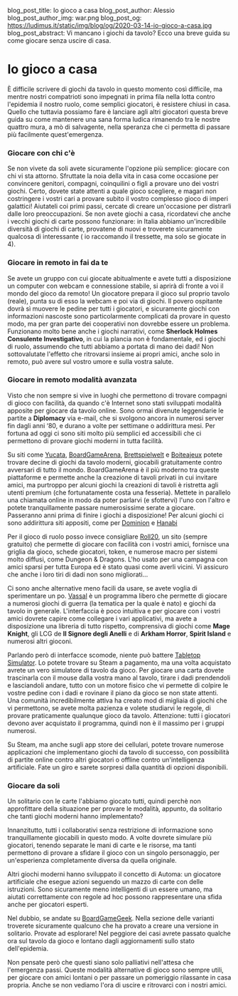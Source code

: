 blog_post_title: Io gioco a casa
blog_post_author: Alessio
blog_post_author_img: war.png
blog_post_og: https://ludimus.it/static/img/blog/og/2020-03-14-io-gioco-a-casa.jpg
blog_post_abstract: Vi mancano i giochi da tavolo? Ecco una breve guida su come giocare senza uscire di casa.

# Io gioco a casa
È difficile scrivere di giochi da tavolo in questo momento così difficile, ma mentre nostri compatrioti sono impegnati in prima fila nella lotta contro l'epidemia il nostro ruolo, come semplici giocatori, è  resistere chiusi in casa. Quello che tuttavia possiamo fare è lanciare agli altri giocatori questa breve guida su come mantenere una sana forma ludica rimanendo tra le nostre quattro mura, a mò di salvagente, nella speranza che ci permetta di passare più facilmente quest'emergenza.

### Giocare con chi c'è
Se non vivete da soli avete sicuramente l'opzione più semplice: giocare con chi vi sta attorno. Sfruttate la noia della vita in casa come occasione per convincere genitori, compagni, coinquilini o figli a provare uno dei vostri giochi. 
Certo, dovete state attenti a quale gioco scegliere, e magari non costringere i vostri cari a provare subito il vostro complesso gioco di imperi galattici! Aiutateli coi primi passi, cercate di creare un'occasione per distrarli dalle loro preoccupazioni. Se non avete giochi a casa, ricordatevi che anche i vecchi giochi di carte possono funzionare: in Italia abbiamo un'incredibile diversità di giochi di carte, provatene di nuovi e troverete sicuramente qualcosa di interessante ( io raccomando il tressette, ma solo se giocate in 4).

### Giocare in remoto in fai da te
Se avete un gruppo con cui giocate abitualmente e avete tutti a disposizione un computer con webcam e connessione stabile, si aprirà di fronte a voi il mondo del gioco da remoto! 
Un giocatore prepara il gioco sul proprio tavolo (reale), punta su di esso la webcam e poi via di giochi. 
Il povero ospitante dovrà sì muovere le pedine per tutti i giocatori, e sicuramente giochi con informazioni nascoste sono particolarmente complicati da provare in questo modo, ma per gran parte dei cooperativi non dovrebbe essere un problema. Funzionano molto bene anche i giochi narrativi, come __Sherlock Holmes Consulente Investigativo__, in cui la plancia non è fondamentale, ed i giochi di ruolo, assumendo che tutti abbiamo a portata di mano dei dadi! 
Non sottovalutate l'effetto che ritrovarsi insieme ai propri amici, anche solo in remoto, può avere sul vostro umore e sulla vostra salute.

### Giocare in remoto modalità avanzata
Visto che non sempre si vive in luoghi che permettono di trovare compagni di gioco con facilità, da quando c'è Internet sono stati sviluppati modalità apposite per giocare da tavolo online. 
Sono ormai divenute leggendarie le partite a __Diplomacy__ via e-mail, che si svolgono ancora in numerosi server fin dagli anni ‘80, e durano a volte per settimane o addirittura mesi. Per fortuna ad oggi ci sono siti molto più semplici ed accessibili che ci permettono di provare giochi moderni in tutta facilità.

Su siti come [Yucata](https://yucata.de/en), [BoardGameArena](https://boardgamearena.com/), [Brettspielwelt](http://www.brettspielwelt.de/Spiele/) e [Boiteajeux](http://www.boiteajeux.net/) potete trovare decine di giochi da tavolo moderni, giocabili gratuitamente contro avversari di tutto il mondo. BoardGameArena è il più moderno tra queste piattaforme e permette anche la creazione di tavoli privati in cui invitare amici, ma purtroppo per alcuni giochi la creazioni di tavoli è ristretta agli utenti premium (che fortunatamente costa una fesseria). Mettete in parallelo una chiamata online in modo da poter parlarvi (e sfottervi) l'uno con l'altro e potete tranquillamente passare numerosissime serate a giocare. Passeranno anni prima di finire i giochi a disposizione! Per alcuni giochi ci sono addirittura siti appositi, come per [Dominion](https://dominion.games/) e [Hanabi](https://hanabi.live/) 

Per il gioco di ruolo posso invece consigliare [Roll20](https://roll20.net/), un sito (sempre gratuito) che permette di giocare con facilità con i vostri amici, fornisce una griglia da gioco, schede giocatori, token, e numerose macro per sistemi molto diffusi, come Dungeon & Dragons. L'ho usato per una campagna con amici sparsi per  tutta Europa ed è stato quasi come averli vicini. Vi assicuro che anche i loro tiri di dadi non sono migliorati...

Ci sono anche alternative meno facili da usare, se avete voglia di sperimentare un po. [Vassal](http://www.vassalengine.org/index.php) è un programma libero che permette di giocare a numerosi giochi di guerra (la tematica per la quale è nato) e giochi da tavolo in generale. L'interfaccia è poco intuitiva e per giocare con i vostri amici dovrete capire come collegare i vari applicativi, ma avete a disposizione una libreria di tutto rispetto, comprensiva  di giochi come __Mage Knight__, gli LCG de __Il Signore degli Anelli__ e di __Arkham Horror__, __Spirit Island__ e numerosi altri gioconi.

Parlando però di interfacce scomode, niente può battere [Tabletop Simulator](https://store.steampowered.com/app/286160/Tabletop_Simulator/). Lo potete trovare su Steam a pagamento, ma una volta acquistato avrete un vero simulatore di tavolo da gioco. Per giocare una carta dovete trascinarla con il mouse dalla vostra mano al tavolo, tirare i dadi prendendoli e lasciandoli andare, tutto con un motore fisico che vi permette di colpire le vostre pedine con i dadi e rovinare il piano da gioco se non state attenti. Una comunità incredibilmente attiva ha creato mod di migliaia di giochi che vi permettono, se avete molta pazienza e volete studiarvi le regole, di provare praticamente qualunque gioco da tavolo. Attenzione: tutti i giocatori devono aver acquistato il programma, quindi non è il massimo per i gruppi numerosi.

Su Steam, ma anche sugli app store dei cellulari, potete trovare numerose applicazioni che implementano giochi da tavolo di successo, con possibilità di partite online contro altri giocatori o offline contro un'intelligenza artificiale. Fate un giro e sarete sorpresi dalla quantità di opzioni disponibili.

### Giocare da soli
Un solitario con le carte l'abbiamo giocato tutti, quindi perchè non approfittare della situazione per provare le modalità, appunto, da solitario che tanti giochi moderni hanno implementato?

Innanzitutto, tutti i collaborativi senza restrizione di informazione sono tranquillamente giocabili in questo modo. A volte dovrete simulare più giocatori, tenendo separate le mani di carte e le risorse, ma tanti permettono di provare a sfidare il gioco con un singolo personaggio, per un'esperienza completamente diversa da quella originale.

Altri giochi moderni hanno sviluppato il concetto di Automa: un giocatore artificiale che esegue azioni seguendo un mazzo di carte con delle istruzioni. Sono sicuramente meno intelligenti di un essere umano, ma aiutati correttamente con regole ad hoc possono rappresentare una sfida anche per giocatori esperti.

Nel dubbio, se andate su [BoardGameGeek](https://boardgamegeek.com/). Nella sezione delle varianti troverete sicuramente qualcuno che ha provato a creare una versione in solitario. Provate ad esplorare! Nel peggiore dei casi avrete passato qualche ora sul tavolo da gioco e lontano dagli aggiornamenti sullo stato dell'epidemia.

Non pensate però che questi siano solo palliativi nell'attesa che l'emergenza passi. Queste modalità alternative di gioco sono sempre utili, per giocare con amici lontani o per passare un pomeriggio rilassante in casa propria.
Anche se non vediamo l'ora di uscire e ritrovarci con i nostri amici.



